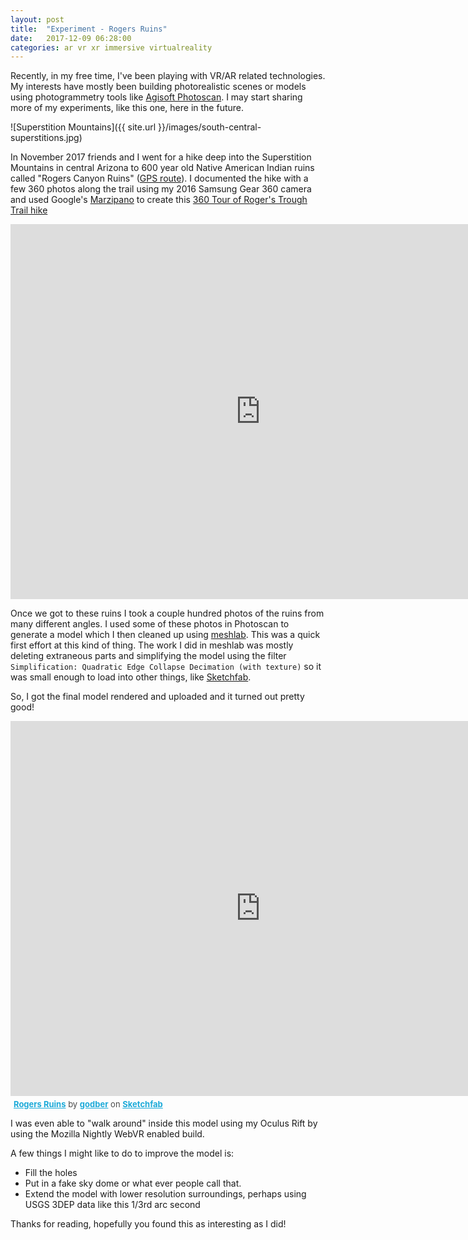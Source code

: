```yaml
---
layout: post
title:  "Experiment - Rogers Ruins"
date:   2017-12-09 06:28:00
categories: ar vr xr immersive virtualreality
---
```


Recently, in my free time, I've been playing with VR/AR related technologies.
My interests have mostly been building photorealistic scenes or models using
photogrammetry tools like [Agisoft Photoscan](http://www.agisoft.com/).  I may
start sharing more of my experiments, like this one, here in the future.

![Superstition Mountains]({{ site.url }}/images/south-central-superstitions.jpg)

In November 2017 friends and I went for a hike deep into the Superstition
Mountains in central Arizona to 600 year old Native American Indian ruins
called "Rogers Canyon Ruins" ([GPS route](https://hikearizona.com/map.php?QX=6728)).
I documented the hike with a few 360 photos along the trail using my 2016
Samsung Gear 360 camera and used Google's [Marzipano](http://www.marzipano.net/)
to create this [360 Tour of Roger's Trough Trail hike](http://uberhip.com/misc/rr/)

<div class="marzipano-embed">
  <iframe width="800" height="600" src="http://uberhip.com/misc/rr/" allowvr
  allowfullscreen mozallowfullscreen="true" webkitallowfullscreen="true"
  frameborder="0" onmousewheel=""></iframe>
</div>

Once we got to these ruins I took a couple hundred photos of the ruins from many
different angles.  I used some of these photos in Photoscan to generate a model
which I then cleaned up using [meshlab](http://www.meshlab.net/).  This was a
quick first effort at this kind of thing.  The work I did in meshlab was mostly
deleting extraneous parts and simplifying the model using the filter
`Simplification: Quadratic Edge Collapse Decimation (with texture)` so it was
small enough to load into other things, like [Sketchfab](sketchfab.com).

So, I got the final model rendered and uploaded and it turned out pretty good!

<div class="sketchfab-embed-wrapper"><iframe width="800" height="600"
     src="https://sketchfab.com/models/bd0910690fc24b478ee97d750c77b600/embed"
     frameborder="0" allowvr allowfullscreen mozallowfullscreen="true"
     webkitallowfullscreen="true" onmousewheel=""></iframe>

<p style="font-size: 13px; font-weight: normal; margin: 5px; color: #4A4A4A;">
    <a href="https://sketchfab.com/models/bd0910690fc24b478ee97d750c77b600?utm_medium=embed&utm_source=website&utm_campain=share-popup" target="_blank" style="font-weight: bold; color: #1CAAD9;">Rogers Ruins</a>
    by <a href="https://sketchfab.com/godber?utm_medium=embed&utm_source=website&utm_campain=share-popup" target="_blank" style="font-weight: bold; color: #1CAAD9;">godber</a>
    on <a href="https://sketchfab.com?utm_medium=embed&utm_source=website&utm_campain=share-popup" target="_blank" style="font-weight: bold; color: #1CAAD9;">Sketchfab</a>
</p>
</div>

I was even able to "walk around" inside this model using my Oculus Rift by using
the Mozilla Nightly WebVR enabled build.

A few things I might like to do to improve the model is:

* Fill the holes
* Put in a fake sky dome or what ever people call that.
* Extend the model with lower resolution surroundings, perhaps using USGS 3DEP
  data like this 1/3rd arc second

Thanks for reading, hopefully you found this as interesting as I did!
